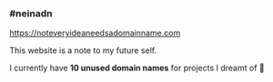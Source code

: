 ### #neinadn

https://noteveryideaneedsadomainname.com

This website is a note to my future self.

I currently have **10 unused domain names** for projects I dreamt of 🥲
